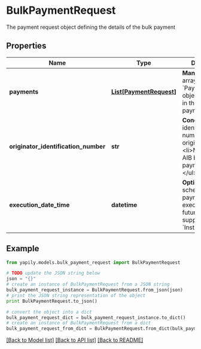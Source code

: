 # BulkPaymentRequest

The payment request object defining the details of the bulk payment

## Properties
Name | Type | Description | Notes
------------ | ------------- | ------------- | -------------
**payments** | [**List[PaymentRequest]**](PaymentRequest.md) | __Mandatory__. The array of &#x60;PaymentRequest&#x60; objects to initiate in the bulk payment. | 
**originator_identification_number** | **str** | __Conditional__. The identification number of the originator.&lt;ul&gt;&lt;li&gt;Mandatory for AIB bulk payments&lt;/li&gt;&lt;/ul&gt; | [optional] 
**execution_date_time** | **datetime** | __Optional__. Used to schedule the bulk payment to be executed at a future date if supported by the &#x60;Institution&#x60;. | [optional] 

## Example

```python
from yapily.models.bulk_payment_request import BulkPaymentRequest

# TODO update the JSON string below
json = "{}"
# create an instance of BulkPaymentRequest from a JSON string
bulk_payment_request_instance = BulkPaymentRequest.from_json(json)
# print the JSON string representation of the object
print BulkPaymentRequest.to_json()

# convert the object into a dict
bulk_payment_request_dict = bulk_payment_request_instance.to_dict()
# create an instance of BulkPaymentRequest from a dict
bulk_payment_request_from_dict = BulkPaymentRequest.from_dict(bulk_payment_request_dict)
```
[[Back to Model list]](../README.md#documentation-for-models) [[Back to API list]](../README.md#documentation-for-api-endpoints) [[Back to README]](../README.md)


